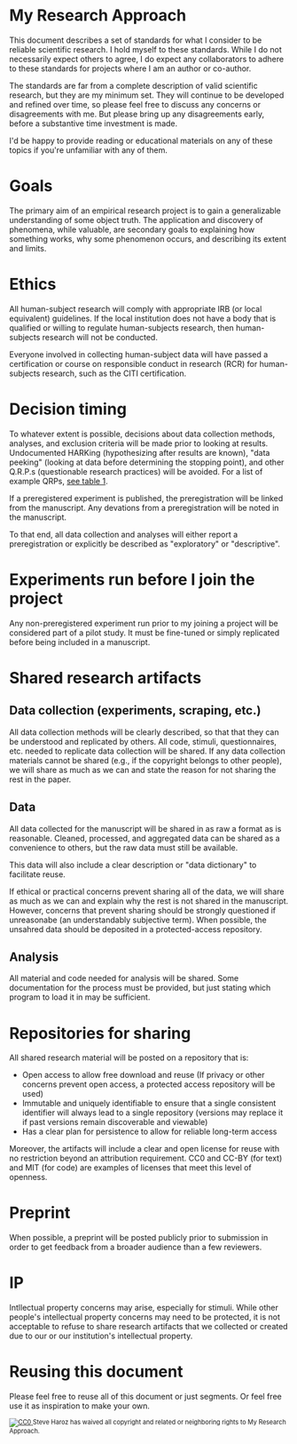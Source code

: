 # My Research Approach

This document describes a set of standards for what I consider to be reliable scientific research. I hold myself to these standards. While I do not necessarily expect others to agree, I do expect any collaborators to adhere to these standards for projects where I am an author or co-author.

The standards are far from a complete description of valid scientific research, but they are my minimum set. They will continue to be developed and refined over time, so please feel free to discuss any concerns or disagreements with me. But please bring up any disagreements early, before a substantive time investment is made. 

I'd be happy to provide reading or educational materials on any of these topics if you're unfamiliar with any of them.

# Goals

The primary aim of an empirical research project is to gain a generalizable understanding of some object truth. The application and discovery of phenomena, while valuable, are secondary goals to explaining how something works, why some phenomenon occurs, and describing its extent and limits.

# Ethics

All human-subject research will comply with appropriate IRB (or local equivalent) guidelines. If the local institution does not have a body that is qualified or willing to regulate human-subjects research, then human-subjects research will not be conducted.

Everyone involved in collecting human-subject data will have passed a certification or course on responsible conduct in research (RCR) for human-subjects research, such as the CITI certification.

# Decision timing

To whatever extent is possible, decisions about data collection methods, analyses, and exclusion criteria will be made prior to looking at results. Undocumented HARKing (hypothesizing after results are known), "data peeking" (looking at data before determining the stopping point), and other Q.R.P.s (questionable research practices) will be avoided. For a list of example QRPs, [see table 1](https://www.frontiersin.org/articles/10.3389/fpsyg.2016.01832). 

If a preregistered experiment is published, the preregistration will be linked from the manuscript. Any devations from a preregistration will be noted in the manuscript.

To that end, all data collection and analyses will either report a preregistration or explicitly be described as "exploratory" or "descriptive".

# Experiments run before I join the project
Any non-preregistered experiment run prior to my joining a project will be considered part of a pilot study. It must be fine-tuned or simply replicated before being included in a manuscript.


# Shared research artifacts

## Data collection (experiments, scraping, etc.)
All data collection methods will be clearly described, so that that they can be understood and replicated by others. All code, stimuli, questionnaires, etc. needed to replicate data collection will be shared. If any data collection materials cannot be shared (e.g., if the copyright belongs to other people), we will share as much as we can and state the reason for not sharing the rest in the paper. 

## Data
All data collected for the manuscript will be shared in as raw a format as is reasonable. Cleaned, processed, and aggregated data can be shared as a convenience to others, but the raw data must still be available.  

This data will also include a clear description or "data dictionary" to facilitate reuse.  

If ethical or practical concerns prevent sharing all of the data, we will share as much as we can and explain why the rest is not shared in the manuscript. However, concerns that prevent sharing should be strongly questioned if unreasonabe (an understandably subjective term). When possible, the unsahred data should be deposited in a protected-access repository.

## Analysis
All material and code needed for analysis will be shared. Some documentation for the process must be provided, but just stating which program to load it in may be sufficient.

# Repositories for sharing
All shared research material will be posted on a repository that is:
* Open access to allow free download and reuse (If privacy or other concerns prevent open access, a protected access repository will be used)
* Immutable and uniquely identifiable to ensure that a single consistent identifier will always lead to a single repository (versions may replace it if past versions remain discoverable and viewable)
* Has a clear plan for persistence to allow for reliable long-term access

Moreover, the artifacts will include a clear and open license for reuse with no restriction beyond an attribution requirement. CC0 and CC-BY (for text) and MIT (for code) are examples of licenses that meet this level of openness.

# Preprint
When possible, a preprint will be posted publicly prior to submission in order to get feedback from a broader audience than a few reviewers.

# IP
Intllectual property concerns may arise, especially for stimuli. While other people's intellectual property concerns may need to be protected, it is not acceptable to refuse to share research artifacts that we collected or created due to our or our institution's intellectual property.

# Reusing this document

Please feel free to reuse all of this document or just segments. Or feel free use it as inspiration to make your own.

<p xmlns:dct="http://purl.org/dc/terms/" style="font-size: 80%;">
  <a rel="license"
     href="http://creativecommons.org/publicdomain/zero/1.0/">
    <img src="https://licensebuttons.net/p/zero/1.0/88x31.png" style="border-style: none;" alt="CC0" />
  </a>
  <span resource="[_:publisher]" rel="dct:publisher">
    <span property="dct:title">Steve Haroz</span></span>
  has waived all copyright and related or neighboring rights to
  <span property="dct:title">My Research Approach</span>.
</p>
